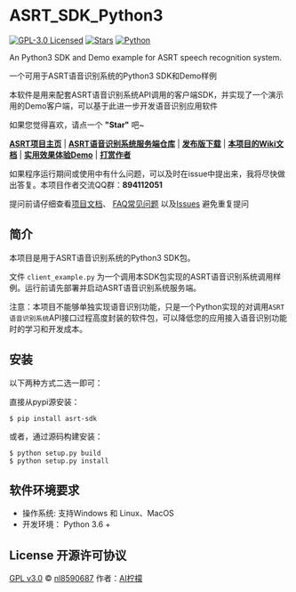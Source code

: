 # ASRT_SDK_Python3

[![GPL-3.0 Licensed](https://img.shields.io/badge/License-GPL3.0-blue.svg?style=flat)](https://opensource.org/licenses/GPL-3.0) 
[![Stars](https://img.shields.io/github/stars/nl8590687/ASRT_SDK_Python3)](https://github.com/nl8590687/ASRT_SDK_Python3) 
[![Python](https://img.shields.io/badge/Python-3.6+-blue.svg)](https://www.python.org/) 
<!--
[![Python package](https://github.com/nl8590687/ASRT_SDK_Python3/actions/workflows/python-package.yml/badge.svg)](https://github.com/nl8590687/ASRT_SDK_Python3/actions/workflows/python-package.yml)
[![Pylint](https://github.com/nl8590687/ASRT_SDK_Python3/actions/workflows/pylint.yml/badge.svg)](https://github.com/nl8590687/ASRT_SDK_Python3/actions/workflows/pylint.yml)
-->

An Python3 SDK and Demo example for ASRT speech recognition system. 

一个可用于ASRT语音识别系统的Python3 SDK和Demo样例

本软件是用来配套ASRT语音识别系统API调用的客户端SDK，并实现了一个演示用的Demo客户端，可以基于此进一步开发语音识别应用软件

如果您觉得喜欢，请点一个 **"Star"** 吧~

[**ASRT项目主页**](https://asrt.ailemon.net/) | 
[**ASRT语音识别系统服务端仓库**](https://github.com/nl8590687/ASRT_SpeechRecognition) |
[**发布版下载**](https://asrt.ailemon.net/download) | 
[**本项目的Wiki文档**](https://wiki.ailemon.net/docs/asrt-doc) | 
[**实用效果体验Demo**](https://asrt.ailemon.net/demo) | 
[**打赏作者**](https://wiki.ailemon.net/docs/asrt-doc/asrt-doc-1deo9u61unti9)

如果程序运行期间或使用中有什么问题，可以及时在issue中提出来，我将尽快做出答复。本项目作者交流QQ群：**894112051**

提问前请仔细查看[项目文档](https://wiki.ailemon.net/docs/asrt-doc/)、 
[FAQ常见问题](https://wiki.ailemon.net/docs/asrt-doc/asrt-doc-1deoeud494h4f)
以及[Issues](https://github.com/nl8590687/ASRT_SDK_Python3/issues) 避免重复提问

## 简介
本项目是用于ASRT语音识别系统的Python3 SDK包。

文件 `client_example.py` 为一个调用本SDK包实现的ASRT语音识别系统调用样例。运行前请先部署并启动ASRT语音识别系统服务端。

注意：本项目不能够单独实现语音识别功能，只是一个Python实现的对调用`ASRT语音识别系统`API接口过程高度封装的软件包，可以降低您的应用接入语音识别功能时的学习和开发成本。

## 安装
以下两种方式二选一即可：

直接从pypi源安装：
```shell
$ pip install asrt-sdk
```

或者，通过源码构建安装：

```shell
$ python setup.py build
$ python setup.py install
```

## 软件环境要求
* 操作系统: 支持Windows 和 Linux、MacOS
* 开发环境： Python 3.6 +

## License 开源许可协议

[GPL v3.0](LICENSE) © [nl8590687](https://github.com/nl8590687) 作者：[AI柠檬](https://www.ailemon.net/)
